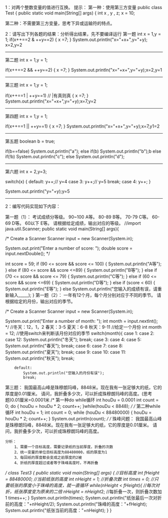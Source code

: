 1：对两个整数变量的值进行互换。
提示：
第一种：使用第三方变量
public class Test {
  public static void main(String[] args) {
     int x , y , z;
     x = 10;
     
第二种：不需要第三方变量，思考下异或运输符的特点。

2：请写出下列各题的结果：分析得出结果，先不要编译运行
第一题
int x = 1,y = 1;
if(x++==2 & ++y==2)
{
	x =7;
}
System.out.println("x="+x+",y="+y);  x=2,y=2

---------------------------------------------------
第二题
int x = 1,y = 1;

if(x++==2 && ++y==2)
{
	x =7;
}
System.out.println("x="+x+",y="+y);x=2,y=1

---------------------------------------------------
第三题
int x = 1,y = 1;

if(x++==1 | ++y==1) // |有真则真
{
	x =7;
}
System.out.println("x="+x+",y="+y);x=7,y=2

---------------------------------------------------
第四题
int x = 1,y = 1;

if(x++==1 || ++y==1)
{
	x =7;
}
System.out.println("x="+x+",y="+y);x=7,y1=2

---------------------------------------------------
第五题
boolean b = true;

if(b==false) 
	System.out.println("a");
else if(b)
	System.out.println("b");b
else if(!b)
	System.out.println("c");
else
	System.out.println("d");

---------------------------------------------------
第六题
int x = 2,y=3;

switch(x)
{
	default:
		y++;// y=4
	case 3:
		y++;// y=5
		break;
	case 4:
		y++;
}

System.out.println("y="+y);y=5

---------------------------------------------------

2：编写代码实现如下内容：

第一题（1）：
考试成绩分等级。
	90~100	A等。
	80-89	B等。
	70-79	C等。
	60-69	D等。
	60以下	E等。
请根据给定成绩，输出对应的等级。
//import java.util.Scanner;
public static void main(String[] args){

  /* Create a Scanner
  Scanner input = new Scanner(System.in);

  System.out.print("Enter a number of score: ");
  double score = input.nextDouble();
 */
  
  int score = 59;
  if (90 <= score && score <= 100) {
      System.out.println("A等");
  }
  else if (80 <= score && score <=89) {
      System.out.println("B等");
  }
  else if (70 <= score && score <= 79) {
      System.out.println("C等");
  }
  else if (60 <= score && score <=69) {
      System.out.println("D等");
  }
  else if (score < 60) {
      System.out.println("E等");
  }
  else
      System.out.println("您输入的成绩有误，请重新输入_____);
}
第一题（2）：
一年有12个月，每个月分别对应于不同的季节。
  请根据给定的月份，输出对应的季节。

/* Create a Scanner
  Scanner input = new Scanner(System.in);

  System.out.print("Enter a number of month: ");
  int  month = input.nextInt();
 */
//冬天：12，1，2  春天：3-5  夏天：6-8  秋天：9-11
		//给定一个月份
		int month = 12;
		//使用switch来判断该月份对应的季节
		switch(month){
		case 1:
		case 2:
		case 12:
			System.out.println("冬天");
			break;
		case 3:
		case 4:
		case 5:
			System.out.println("春天");
			break;
		case 6:
		case 7:
		case 8:
			System.out.println("夏天");
			break;
		case 9:
		case 10:
		case 11:
			System.out.println("秋天");
			break;

		default:
			System.out.println("您输入的月份有误");
			break;

第三题：
我国最高山峰是珠穆朗玛峰，8848米。现在我有一张足够大的纸，它的厚度是0.01厘米。
请问，我折叠多少次，可以折成珠穆朗玛峰的高度。(思考题)0.01厘米=0.0001米
/* 第一种do while循环
int houDu = 0.0001
int count = 0;
do {
    houDu = houDu * 2;
    count++;
}while(houDu < 8848);
*/
/* 第二种while循环
int houDu = 1;
int count = 0;
while (houDu < 88480000) {
    houDu = houDu * 2;
    count++;
}
System.out.println(count);
*/
/*
	珠峰问题：
	我国最高山峰是珠穆朗玛峰，8848米。现在我有一张足够大的纸，它的厚度是0.01厘米。
	请问，我折叠多少次，可以折成珠穆朗玛峰的高度。

	分析：
		1、需要一个目标高度，需要记录纸的当前厚度，折叠的次数
		2、统一变量的单位目标高度为88480000，纸的厚度为1
		3、每回纸的厚度都会变成之前厚度的2被
		4、折纸的厚度超过或者等于珠峰高度时，不再折叠
*/
class Test3
{
	public static void main(String[] args) 
	{
		//目标高度
		int fHeight = 88480000;
		//当前纸张的高度
		int nHeight = 1;
		//折叠次数
		int times = 0;
		//只要纸张的厚度小于珠峰的高度，就一直循环
		while(nHeight < fHeight){
			//每次对折，纸张厚度变为原来的二倍
			nHeight = nHeight*2;
			//每折叠一次，则折叠次数加1
			times++;
		}
		System.out.println(times);
		System.out.println("纸张最后一次对折前的高度："+nHeight/2);
		System.out.println("珠峰的高度："+fHeight);	
		System.out.println("纸张当前的高度："+nHeight);
	}
}